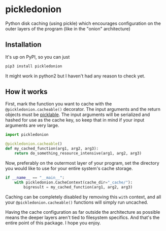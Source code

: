 # pickledonion
Python disk caching (using pickle) which encourages configuration on the outer layers of the program (like in the "onion" architecture)

## Installation

It's up on PyPI, so you can just

```bash
pip3 install pickledonion
```

It might work in python2 but I haven't had any reason to check yet.

## How it works

First, mark the function you want to cache with the `@pickledonion.cacheable()` decorator. The input arguments and the return objects must be [picklable](https://docs.python.org/3/library/pickle.html). The input arguments will be serialized and hashed for use as the cache key, so keep that in mind if your input arguments are very large.

```python
import pickledonion

@pickledonion.cacheable()
def my_cached_function(arg1, arg2, arg3):
    return do_something_resource_intensive(arg1, arg2, arg3)
```

Now, preferably on the outermost layer of your program, set the directory you would like to use for your entire system's cache storage.

```python
if __name__ == "__main__":
    with pickledonion.CacheContext(cache_dir="_cache/"):
        bigresult = my_cached_function(arg1, arg2, arg3)
```

Caching can be completely disabled by removing this `with` context, and all your `@pickledonion.cacheable()` functions will simply run uncached.

Having the cache configuration as far outside the architecture as possible means the deeper layers aren't tied to filesystem specifics. And that's the entire point of this package. I hope you enjoy.
